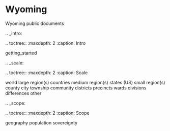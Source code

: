 # Wyoming
Wyoming public documents

.. _intro:

.. toctree::
   :maxdepth: 2
   :caption: Intro

   getting_started

.. _scale:

.. toctree::
   :maxdepth: 2
   :caption: Scale

   world
   large region(s)
   countries
   medium region(s)
   states (US)
   small region(s)
   county
   city
   township
   community
   districts
   precincts
   wards
   divisions
   differences
   other
   
.. _scope:

.. toctree::
   :maxdepth: 2
   :caption: Scope
   
   geography
   population
   sovereignty
   
   
   
   
   
   
